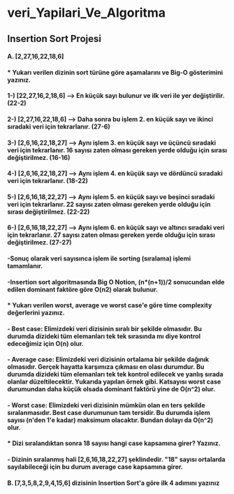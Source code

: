 # veri_Yapilari_Ve_Algoritma
## Insertion Sort Projesi
#### A. [2,27,16,22,18,6] 
####	* Yukarı verilen dizinin sort türüne göre aşamalarını ve Big-O gösterimini yazınız.
#### 1-) [22,27,16,2,18,6]   --> En küçük sayı bulunur ve ilk veri ile yer değiştirilir. (22-2)
#### 2-) [2,27,16,22,18,6] --> Daha sonra bu işlem 2. en küçük sayı ve ikinci sıradaki veri için tekrarlanır. (27-6)
#### 3-) [2,6,16,22,18,27] --> Aynı işlem 3. en küçük sayı ve üçüncü sıradaki veri için tekrarlanır. 16 sayısı zaten olması gereken yerde olduğu için sırası değiştirilmez. (16-16)
#### 4-) [2,6,16,22,18,27] --> Aynı işlem 4. en küçük sayı ve dördüncü sıradaki veri için tekrarlanır. (18-22)
#### 5-) [2,6,16,18,22,27] --> Aynı işlem 5. en küçük sayı ve beşinci sıradaki veri için tekrarlanır. 22 sayısı zaten olması gereken yerde olduğu için sırası değiştirilmez. (22-22)
#### 6-) [2,6,16,18,22,27] --> Aynı işlem 6. en küçük sayı ve altıncı sıradaki veri için tekrarlanır. 27 sayısı zaten olması gereken yerde olduğu için sırası değiştirilmez. (27-27)
#### -Sonuç olarak veri sayısınca işlem ile sorting (sıralama) işlemi tamamlanır.
#### -Insertion sort algoritmasında Big O Notion, (n*(n+1))/2 sonucundan elde edilen dominant faktöre göre O(n2) olarak bulunur.
#### * Yukarı verilen worst, average ve worst case'e göre time complexity değerlerini yazınız.
#### - Best case: Elimizdeki veri dizisinin sıralı bir şekilde olmasıdır. Bu durumda dizideki tüm elemanları tek tek sırasında mı diye kontrol edeceğimiz için O(n) olur.
#### - Average case: Elimizdeki veri dizisinin ortalama bir şekilde dağınık olmasıdır. Gerçek hayatta karşımıza çıkması en olası durumdur. Bu durumda dizideki tüm elemanları tek tek kontrol edilecek ve yanlış sırada olanlar düzeltilecektir. Yukarıda yapılan örnek gibi. Katsayısı worst case durumundan daha küçük olsada dominant faktörü yine de O(n^2) olur.
#### - Worst case: Elimizdeki veri dizisinin mümkün olan en ters şekilde sıralanmasıdır. Best case durumunun tam tersidir. Bu durumda işlem sayısı (n'den 1'e kadar) maksimum olacaktır. Bundan dolayı da O(n^2) olur.
#### * Dizi sıralandıktan sonra 18 sayısı hangi case kapsamına girer? Yazınız.
#### - Dizinin sıralanmış hali [2,6,16,18,22,27] şeklindedir. "18" sayısı ortalarda sayılabileceği için bu durum average case kapsamına girer.
#### B. [7,3,5,8,2,9,4,15,6] dizisinin Insertion Sort'a göre ilk 4 adımını yazınız
